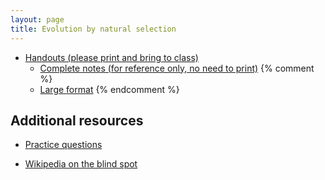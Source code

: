 ```yaml
---
layout: page
title: Evolution by natural selection
---
```


* [Handouts (please print and bring to class)](/materials/ns.handouts.pdf)
  * [Complete notes (for reference only, no need to print)](/materials/ns.complete.pdf)
{% comment %} 
  * [Large format](/materials/intro.large.pdf)
{% endcomment %} 


## Additional resources

* [Practice questions](ns_ques.html)

* [Wikipedia on the blind spot](https://en.wikipedia.org/wiki/Blind_spot_(vision))

